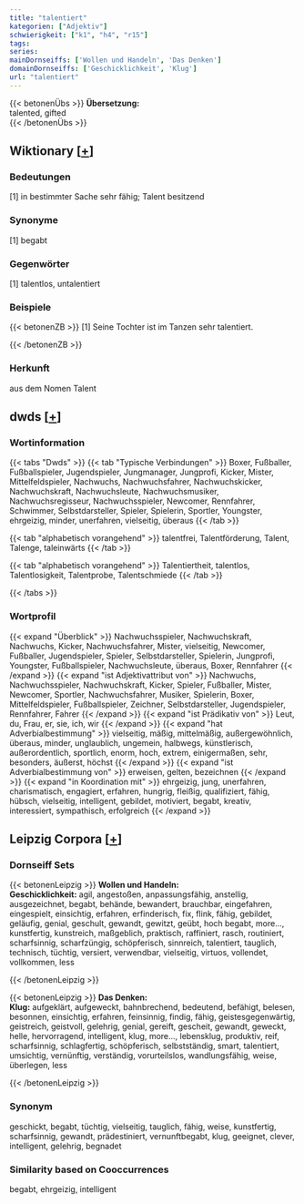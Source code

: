 ```yaml
---
title: "talentiert"
kategorien: ["Adjektiv"]
schwierigkeit: ["k1", "h4", "r15"]
tags:
series:
mainDornseiffs: ['Wollen und Handeln', 'Das Denken']
domainDornseiffs: ['Geschicklichkeit', 'Klug']
url: "talentiert"
---
```


{{< betonenÜbs >}}
**Übersetzung:**  
talented, gifted  
{{< /betonenÜbs >}}

## Wiktionary [[+](https://de.wiktionary.org/wiki/talentiert)]

### Bedeutungen
[1] in bestimmter Sache sehr fähig; Talent besitzend  

### Synonyme
[1] begabt  

### Gegenwörter
[1] talentlos, untalentiert  

### Beispiele
{{< betonenZB >}}
[1] Seine Tochter ist im Tanzen sehr talentiert.  

{{< /betonenZB >}}
### Herkunft
aus dem Nomen Talent  



## dwds [[+](https://www.dwds.de/wb/talentiert)]

### Wortinformation
{{< tabs "Dwds" >}}
{{< tab "Typische Verbindungen" >}}
Boxer, Fußballer, Fußballspieler, Jugendspieler, Jungmanager, Jungprofi, Kicker, Mister, Mittelfeldspieler, Nachwuchs, Nachwuchsfahrer, Nachwuchskicker, Nachwuchskraft, Nachwuchsleute, Nachwuchsmusiker, Nachwuchsregisseur, Nachwuchsspieler, Newcomer, Rennfahrer, Schwimmer, Selbstdarsteller, Spieler, Spielerin, Sportler, Youngster, ehrgeizig, minder, unerfahren, vielseitig, überaus
{{< /tab >}}

{{< tab "alphabetisch vorangehend" >}}
talentfrei, Talentförderung, Talent, Talenge, taleinwärts
{{< /tab >}}

{{< tab "alphabetisch vorangehend" >}}
Talentiertheit, talentlos, Talentlosigkeit, Talentprobe, Talentschmiede
{{< /tab >}}

{{< /tabs >}}

### Wortprofil
{{< expand "Überblick" >}} Nachwuchsspieler, Nachwuchskraft, Nachwuchs, Kicker, Nachwuchsfahrer, Mister, vielseitig, Newcomer, Fußballer, Jugendspieler, Spieler, Selbstdarsteller, Spielerin, Jungprofi, Youngster, Fußballspieler, Nachwuchsleute, überaus, Boxer, Rennfahrer {{< /expand >}}
{{< expand "ist Adjektivattribut von" >}} Nachwuchs, Nachwuchsspieler, Nachwuchskraft, Kicker, Spieler, Fußballer, Mister, Newcomer, Sportler, Nachwuchsfahrer, Musiker, Spielerin, Boxer, Mittelfeldspieler, Fußballspieler, Zeichner, Selbstdarsteller, Jugendspieler, Rennfahrer, Fahrer {{< /expand >}}
{{< expand "ist Prädikativ von" >}} Leut, du, Frau, er, sie, ich, wir {{< /expand >}}
{{< expand "hat Adverbialbestimmung" >}} vielseitig, mäßig, mittelmäßig, außergewöhnlich, überaus, minder, unglaublich, ungemein, halbwegs, künstlerisch, außerordentlich, sportlich, enorm, hoch, extrem, einigermaßen, sehr, besonders, äußerst, höchst {{< /expand >}}
{{< expand "ist Adverbialbestimmung von" >}} erweisen, gelten, bezeichnen {{< /expand >}}
{{< expand "in Koordination mit" >}} ehrgeizig, jung, unerfahren, charismatisch, engagiert, erfahren, hungrig, fleißig, qualifiziert, fähig, hübsch, vielseitig, intelligent, gebildet, motiviert, begabt, kreativ, interessiert, sympathisch, erfolgreich {{< /expand >}}

## Leipzig Corpora [[+](https://corpora.uni-leipzig.de/en/res?word=talentiert&corpusId=deu_newscrawl-public_2018)]

### Dornseiff Sets
{{< betonenLeipzig >}}
**Wollen und Handeln:**  
**Geschicklichkeit:** agil, angestoßen, anpassungsfähig, anstellig, ausgezeichnet, begabt, behände, bewandert, brauchbar, eingefahren, eingespielt, einsichtig, erfahren, erfinderisch, fix, flink, fähig, gebildet, geläufig, genial, geschult, gewandt, gewitzt, geübt, hoch begabt, more..., kunstfertig, kunstreich, maßgeblich, praktisch, raffiniert, rasch, routiniert, scharfsinnig, scharfzüngig, schöpferisch, sinnreich, talentiert, tauglich, technisch, tüchtig, versiert, verwendbar, vielseitig, virtuos, vollendet, vollkommen, less  

{{< /betonenLeipzig >}}


{{< betonenLeipzig >}}
**Das Denken:**  
**Klug:** aufgeklärt, aufgeweckt, bahnbrechend, bedeutend, befähigt, belesen, besonnen, einsichtig, erfahren, feinsinnig, findig, fähig, geistesgegenwärtig, geistreich, geistvoll, gelehrig, genial, gereift, gescheit, gewandt, geweckt, helle, hervorragend, intelligent, klug, more..., lebensklug, produktiv, reif, scharfsinnig, schlagfertig, schöpferisch, selbstständig, smart, talentiert, umsichtig, vernünftig, verständig, vorurteilslos, wandlungsfähig, weise, überlegen, less  

{{< /betonenLeipzig >}}

### Synonym
geschickt, begabt, tüchtig, vielseitig, tauglich, fähig, weise, kunstfertig, scharfsinnig, gewandt, prädestiniert, vernunftbegabt, klug, geeignet, clever, intelligent, gelehrig, begnadet


### Similarity based on Cooccurrences
begabt, ehrgeizig, intelligent

